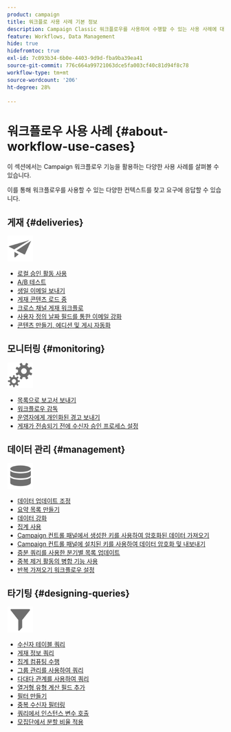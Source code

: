 ```yaml
---
product: campaign
title: 워크플로 사용 사례 기본 정보
description: Campaign Classic 워크플로우를 사용하여 수행할 수 있는 사용 사례에 대해 자세히 알아보십시오
feature: Workflows, Data Management
hide: true
hidefromtoc: true
exl-id: 7c093b34-6b0e-4403-9d9d-fba9ba39ea41
source-git-commit: 776c664a99721063dce5fa003cf40c81d94f8c78
workflow-type: tm+mt
source-wordcount: '206'
ht-degree: 28%

---
```


# 워크플로우 사용 사례 {#about-workflow-use-cases}



이 섹션에서는 Campaign 워크플로우 기능을 활용하는 다양한 사용 사례를 살펴볼 수 있습니다.

이를 통해 워크플로우를 사용할 수 있는 다양한 컨텍스트를 찾고 요구에 응답할 수 있습니다.

## 게재 {#deliveries}

<img src="assets/do-not-localize/icon_send.svg" width="60px">

* [로컬 승인 활동 사용](using-the-local-approval-activity.md)
* [A/B 테스트](../../delivery/using/a-b-testing-use-case.md)
* [생일 이메일 보내기](sending-a-birthday-email.md)
* [게재 콘텐츠 로드 중](loading-delivery-content.md)
* [크로스 채널 게재 워크플로](cross-channel-delivery-workflow.md)
* [사용자 정의 날짜 필드를 통한 이메일 강화](email-enrichment-with-custom-date-fields.md)
* [콘텐츠 만들기, 에디션 및 게시 자동화](../../delivery/using/automating-via-workflows.md#examples)

## 모니터링 {#monitoring}

<img src="assets/do-not-localize/icon_monitoring.svg" width="60px">

* [목록으로 보고서 보내기](sending-a-report-to-a-list.md)
* [워크플로우 감독](supervising-workflows.md)
* [운영자에게 개인화된 경고 보내기](sending-personalized-alerts-to-operators.md)
* [게재가 전송되기 전에 수신자 승인 프로세스 설정](using-the-local-approval-activity.md)

## 데이터 관리 {#management}

<img src="assets/do-not-localize/icon_manage.svg" width="60px">

* [데이터 업데이트 조정](coordinating-data-updates.md)
* [요약 목록 만들기](creating-a-summary-list.md)
* [데이터 강화](enriching-data.md)
* [집계 사용](using-aggregates.md)
* [Campaign 컨트롤 패널에서 생성한 키를 사용하여 암호화된 데이터 가져오기](../../platform/using/unzip-decrypt.md)
* [Campaign 컨트롤 패널에 설치된 키를 사용하여 데이터 암호화 및 내보내기](how-to-use-workflow-data.md#use-case-gpg-encrypt)
* [증분 쿼리를 사용한 분기별 목록 업데이트](quarterly-list-update.md)
* [중복 제거 활동의 병합 기능 사용](deduplication-merge.md)
* [반복 가져오기 워크플로우 설정](recurring-import-workflow.md)

## 타기팅 {#designing-queries}

<img src="assets/do-not-localize/icon_filter.svg" width="60px">

* [수신자 테이블 쿼리](querying-recipient-table.md)
* [게재 정보 쿼리](querying-delivery-information.md)
* [집계 컴퓨팅 수행](performing-aggregate-computing.md)
* [그룹 관리를 사용하여 쿼리](querying-using-grouping-management.md)
* [다대다 관계를 사용하여 쿼리](querying-using-many-to-many-relationship.md)
* [열거형 유형 계산 필드 추가](adding-enumeration-type-calculated-field.md)
* [필터 만들기](creating-a-filter.md)
* [중복 수신자 필터링](filtering-duplicated-recipients.md)
* [쿼리에서 인스턴스 변수 호출](javascript-scripts-and-templates.md#calling-an-instance-variable-in-a-query)
* [모집단에서 분할 비율 적용](javascript-scripts-and-templates.md#example)
